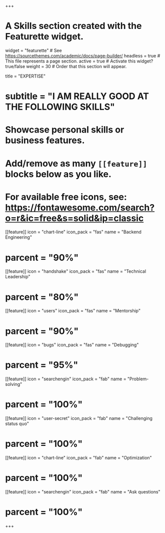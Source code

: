 +++
# A Skills section created with the Featurette widget.
widget = "featurette"  # See https://sourcethemes.com/academic/docs/page-builder/
headless = true  # This file represents a page section.
active = true  # Activate this widget? true/false
weight = 30  # Order that this section will appear.

title = "EXPERTISE"
# subtitle = "I AM REALLY GOOD AT THE FOLLOWING SKILLS"

# Showcase personal skills or business features.
# 
# Add/remove as many `[[feature]]` blocks below as you like.
# 
# For available free icons, see: https://fontawesome.com/search?o=r&ic=free&s=solid&ip=classic

[[feature]]
  icon = "chart-line"
  icon_pack = "fas"
  name = "Backend Engineering"
  # parcent = "90%"
  
[[feature]]
  icon = "handshake"
  icon_pack = "fas"
  name = "Technical Leadership"
  # parcent = "80%"  
  
[[feature]]
  icon = "users"
  icon_pack = "fas"
  name = "Mentorship"
  # parcent = "90%"
  
[[feature]]
  icon = "bugs"
  icon_pack = "fas"
  name = "Debugging"
  # parcent = "95%"

[[feature]]
  icon = "searchengin"
  icon_pack = "fab"
  name = "Problem-solving"
  # parcent = "100%"

[[feature]]
  icon = "user-secret"
  icon_pack = "fab"
  name = "Challenging status quo"
  # parcent = "100%"

[[feature]]
  icon = "chart-line"
  icon_pack = "fab"
  name = "Optimization"
  # parcent = "100%"

[[feature]]
  icon = "searchengin"
  icon_pack = "fab"
  name = "Ask questions"
  # parcent = "100%"

+++
